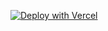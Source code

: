 [![Deploy with Vercel](https://vercel.com/button)](https://vercel.com/new/clone?repository-url=https%3A%2F%2Fgithub.com%2FKangBuilds%2Fnextjs-basic-auth-password&env=BASIC_AUTH_USER,BASIC_AUTH_PASSWORD)
